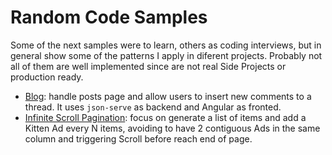 # Random Code Samples

Some of the next samples were to learn, others as coding interviews, but in general show some of the patterns I apply in diferent projects. Probably not all of them are well implemented since are not real Side Projects or production ready.

- [Blog](https://github.com/fjcero/random-code-samples/tree/angular/blog): handle posts page and allow users to insert new comments to a thread. It uses `json-serve` as backend and Angular as fronted.
- [Infinite Scroll Pagination](https://github.com/fjcero/random-code-samples/tree/angular/ascii-discount-warehouse): focus on generate a list of items and add a Kitten Ad every N items, avoiding to have 2 contiguous Ads in the same column and triggering Scroll before reach end of page.
